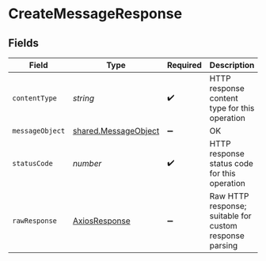 # CreateMessageResponse


## Fields

| Field                                                        | Type                                                         | Required                                                     | Description                                                  |
| ------------------------------------------------------------ | ------------------------------------------------------------ | ------------------------------------------------------------ | ------------------------------------------------------------ |
| `contentType`                                                | *string*                                                     | :heavy_check_mark:                                           | HTTP response content type for this operation                |
| `messageObject`                                              | [shared.MessageObject](../../models/shared/messageobject.md) | :heavy_minus_sign:                                           | OK                                                           |
| `statusCode`                                                 | *number*                                                     | :heavy_check_mark:                                           | HTTP response status code for this operation                 |
| `rawResponse`                                                | [AxiosResponse](https://axios-http.com/docs/res_schema)      | :heavy_minus_sign:                                           | Raw HTTP response; suitable for custom response parsing      |